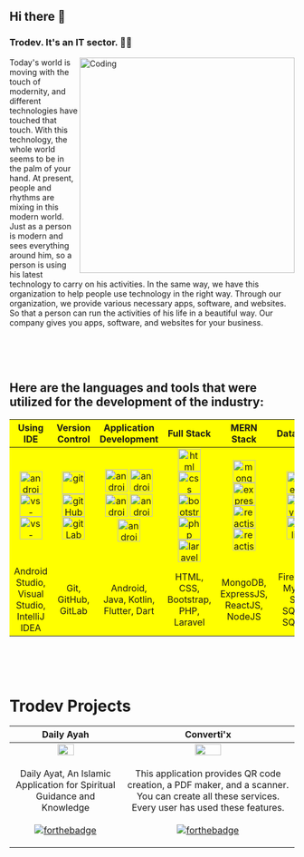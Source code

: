 ## Hi there 👋
### Trodev. It's an IT sector. 🏢🏢
<img align="right" alt="Coding" width="380" src="https://github.com/zobayerdev/zobayerdev/assets/74914169/4359fcf3-bd15-4ae8-a349-589c0b59e4c6">
<p align="justify/left/right/center">
Today's world is moving with the touch of modernity, and different technologies have touched that touch. With this technology, the whole world seems to be in the palm of your hand. At present, people and rhythms are mixing in this modern world. Just as a person is modern and sees everything around him, so a person is using his latest technology to carry on his activities. In the same way, we have this organization to help people use technology in the right way. Through our organization, we provide various necessary apps, software, and websites. So that a person can run the activities of his life in a beautiful way. Our company gives you apps, software, and websites for your business.
</p>
<br><br><br>

## Here are the languages and tools that were utilized for the development of the industry:
<p align="center" style="background-color:yellow; padding-top:5 px;">
  
|Using IDE|Version Control|Application Development|Full Stack|MERN Stack|Database|
|:----:|:----:|:----:|:----:|:----:|:----:|
|<img src="https://cdn.jsdelivr.net/gh/devicons/devicon/icons/androidstudio/androidstudio-original.svg" alt="android" width="40" height="40"/> <img src="https://cdn.jsdelivr.net/gh/devicons/devicon/icons/vscode/vscode-original.svg" alt="vs-code" width="40" height="40"/> <img src="https://cdn.jsdelivr.net/gh/devicons/devicon/icons/intellij/intellij-original.svg" alt="vs-code" width="40" height="40" /> | <img src="https://cdn.jsdelivr.net/gh/devicons/devicon/icons/git/git-original.svg" alt="git" width="40" height="40"/> <img src="https://cdn.jsdelivr.net/gh/devicons/devicon/icons/github/github-original.svg" alt="gitHub" width="40" height="40"/> <img src="https://cdn.jsdelivr.net/gh/devicons/devicon/icons/gitlab/gitlab-original.svg" alt="gitLab" width="40" height="40"/>| <img src="https://cdn.jsdelivr.net/gh/devicons/devicon/icons/android/android-original.svg" alt="android" width="40" height="40"/> <img src="https://cdn.jsdelivr.net/gh/devicons/devicon/icons/java/java-original.svg" alt="android" width="40" height="40"/> <img src="https://cdn.jsdelivr.net/gh/devicons/devicon/icons/kotlin/kotlin-original.svg" alt="android" width="40" height="40"/> <img src="https://cdn.jsdelivr.net/gh/devicons/devicon/icons/flutter/flutter-original.svg" alt="android" width="40" height="40"/> <img src="https://cdn.jsdelivr.net/gh/devicons/devicon/icons/dart/dart-original.svg" alt="android" width="40" height="40"/> | <img src="https://cdn.jsdelivr.net/gh/devicons/devicon/icons/html5/html5-original.svg" alt="html" width="40" height="40"/> <img src="https://cdn.jsdelivr.net/gh/devicons/devicon/icons/css3/css3-original.svg" alt="css" width="40" height="40"/> <img src="https://cdn.jsdelivr.net/gh/devicons/devicon/icons/bootstrap/bootstrap-original.svg" alt="bootstrap" width="40" height="40"/> <img src="https://cdn.jsdelivr.net/gh/devicons/devicon/icons/php/php-original.svg" alt="php" width="40" height="40"/> <img src="https://cdn.jsdelivr.net/gh/devicons/devicon/icons/laravel/laravel-plain.svg" alt="laravel" width="40" height="40"/> | <img src="https://cdn.jsdelivr.net/gh/devicons/devicon/icons/mongodb/mongodb-original.svg" alt="mongodb" width="40" height="40"/> <img src="https://cdn.jsdelivr.net/gh/devicons/devicon/icons/express/express-original.svg" alt="expressjs" width="40" height="40"/> <img src="https://cdn.jsdelivr.net/gh/devicons/devicon/icons/react/react-original.svg" alt="reactjs" width="40" height="40"/> <img src="https://cdn.jsdelivr.net/gh/devicons/devicon/icons/nodejs/nodejs-original.svg" alt="reactjs" width="40" height="40"/>| <img src="https://cdn.jsdelivr.net/gh/devicons/devicon/icons/firebase/firebase-plain.svg" alt="firebase" width="40" height="40"/> <img src="https://cdn.jsdelivr.net/gh/devicons/devicon/icons/mysql/mysql-original.svg" alt="mysql" width="40" height="40"/> <img src="https://cdn.jsdelivr.net/gh/devicons/devicon/icons/sqlite/sqlite-original.svg" alt="sqlite" width="40" height="40"/> |
|Android Studio, Visual Studio, IntelliJ IDEA| Git, GitHub, GitLab| Android, Java, Kotlin, Flutter, Dart|HTML, CSS, Bootstrap, PHP, Laravel|MongoDB, ExpressJS, ReactJS, NodeJS| Firebase, MySql, Sql, SQLite, SQFlite|

<br><br><br>


# Trodev Projects
|Daily Ayah| Converti'x|
|:----:|:----:|
|<img src="https://github.com/zobayerdev/Daily_Ayah/assets/74914169/80dff939-68e9-4c1c-b9ae-e0f0b9ca30fa" width=40% height=40% >| <img src="https://github.com/Trodev-IT/.github/assets/74914169/ba107a0b-1bc6-41d8-8d1e-1875f2ae3d54" width=40% height=40% >|
| <p>Daily Ayat, An Islamic Application for Spiritual Guidance and Knowledge<br> <br> [![forthebadge](https://img.shields.io/badge/Google_Play-414141?style=for-the-badge&logo=google-play&logoColor=white)](https://play.google.com/store/apps/details?id=com.trodev.dailyayat)</p> | <p> This application provides QR code creation, a PDF maker, and a scanner. You can create all these services. Every user has used these features.<br><br> [![forthebadge](https://img.shields.io/badge/Google_Play-414141?style=for-the-badge&logo=google-play&logoColor=white)](https://play.google.com/store/apps/details?id=com.trodev.convertix)</p> |
